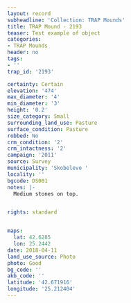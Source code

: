 ```yaml
---
layout: record
subheadline: 'Collection: TRAP Mounds'
title: TRAP Mound - 2193
teaser: Test example of object
categories:
- TRAP Mounds
header: no
tags:
- ''
trap_id: '2193'

certainty: Certain
elevation: '474'
max_diameter: '4'
min_diameter: '3'
height: '0.2'
size_category: Small
surrounding_land_use: Pasture
surface_condition: Pasture
robbed: No
crm_condition: '2'
crm_intactness: '2'
campaign: '2011'
source: Survey
municipality: 'Skobelevo '
locality: ''
bgcode: DS001
notes: |-
  Medium stones on top.


rights: standard


maps:
  lat: 42.6285
  lon: 25.2442
date: 2018-04-11
land_use_source: Photo
photo: Good
bg_code: ''
akb_code: ''
latitude: '42.671916'
longitude: '25.212404'
---
```

